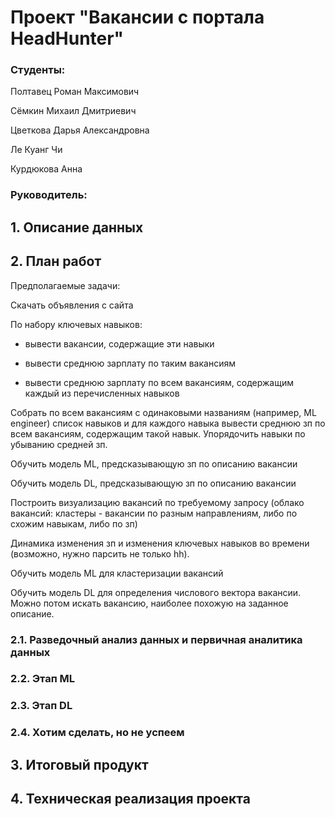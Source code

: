 # Проект "Вакансии с портала HeadHunter"

### Студенты:

Полтавец Роман Максимович

Сёмкин Михаил Дмитриевич

Цветкова Дарья Александровна

Ле Куанг Чи

Курдюкова Анна

### Руководитель: 

## 1. Описание данных

## 2. План работ

Предполагаемые задачи:

Скачать объявления с сайта

По набору ключевых навыков:

- вывести вакансии, содержащие эти навыки

- вывести среднюю зарплату по таким вакансиям

- вывести среднюю зарплату по всем вакансиям, содержащим каждый из перечисленных навыков

Собрать по всем вакансиям с одинаковыми названиям (например, ML engineer) список навыков и для каждого навыка вывести среднюю зп по всем вакансиям, содержащим такой навык. Упорядочить навыки по убыванию средней зп.

Обучить модель ML, предсказывающую зп по описанию вакансии

Обучить модель DL, предсказывающую зп по описанию вакансии

Построить визуализацию вакансий по требуемому запросу (облако вакансий: кластеры - вакансии по разным направлениям, либо по схожим навыкам, либо по зп)

Динамика изменения зп и изменения ключевых навыков во времени (возможно, нужно парсить не только hh).

Обучить модель ML для кластеризации вакансий

Обучить модель DL для определения числового вектора вакансии. Можно потом искать вакансию, наиболее похожую на заданное описание.

### 2.1. Разведочный анализ данных и первичная аналитика данных
### 2.2. Этап ML
### 2.3. Этап DL
### 2.4. Хотим сделать, но не успеем

## 3. Итоговый продукт

## 4. Техническая реализация проекта
